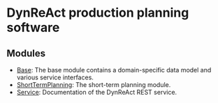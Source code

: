 # DynReAct production planning software

## Modules

* [Base](./DynReActBase/index.html): The base module contains a domain-specific data model and various service interfaces.
* [ShortTermPlanning](./ShortTermPlanning/index.html): The short-term planning module.
* [Service](./service/index.html): Documentation of the DynReAct REST service.
